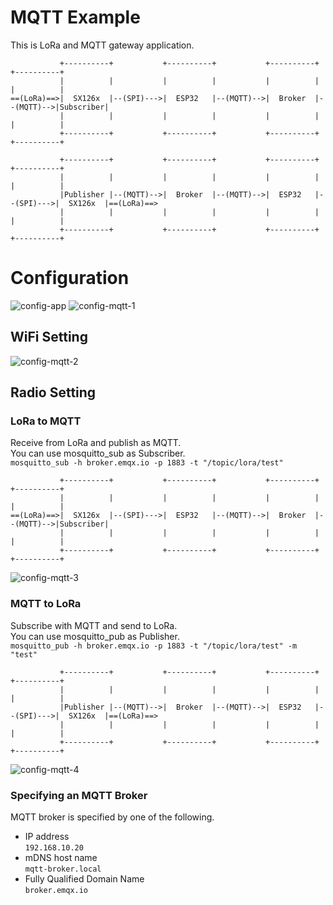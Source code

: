 # MQTT Example   
This is LoRa and MQTT gateway application.   
```
           +----------+           +----------+           +----------+           +----------+
           |          |           |          |           |          |           |          |
==(LoRa)==>|  SX126x  |--(SPI)--->|  ESP32   |--(MQTT)-->|  Broker  |--(MQTT)-->|Subscriber|
           |          |           |          |           |          |           |          |
           +----------+           +----------+           +----------+           +----------+

           +----------+           +----------+           +----------+           +----------+
           |          |           |          |           |          |           |          |
           |Publisher |--(MQTT)-->|  Broker  |--(MQTT)-->|  ESP32   |--(SPI)--->|  SX126x  |==(LoRa)==>
           |          |           |          |           |          |           |          |
           +----------+           +----------+           +----------+           +----------+
```


# Configuration   
![config-app](https://user-images.githubusercontent.com/6020549/162125873-556d92c4-60aa-46fb-9f6e-d2ff38858f58.jpg)
![config-mqtt-1](https://github.com/nopnop2002/esp-idf-sx126x/assets/6020549/b7a6c61c-9d7f-4867-bae1-3f7b545b3dc9)

## WiFi Setting
![config-mqtt-2](https://github.com/nopnop2002/esp-idf-sx126x/assets/6020549/df4c9cb5-c11d-488f-a951-4c0148e8b847)

## Radio Setting

### LoRa to MQTT   
 Receive from LoRa and publish as MQTT.   
 You can use mosquitto_sub as Subscriber.   
 ```mosquitto_sub -h broker.emqx.io -p 1883 -t "/topic/lora/test"```

```
           +----------+           +----------+           +----------+           +----------+
           |          |           |          |           |          |           |          |
==(LoRa)==>|  SX126x  |--(SPI)--->|  ESP32   |--(MQTT)-->|  Broker  |--(MQTT)-->|Subscriber|
           |          |           |          |           |          |           |          |
           +----------+           +----------+           +----------+           +----------+
```

![config-mqtt-3](https://github.com/nopnop2002/esp-idf-sx126x/assets/6020549/f13f93e4-9a9b-44d0-b154-dd2059d9ced8)

### MQTT to LoRa   
 Subscribe with MQTT and send to LoRa.   
 You can use mosquitto_pub as Publisher.   
 ```mosquitto_pub -h broker.emqx.io -p 1883 -t "/topic/lora/test" -m "test"```

```
           +----------+           +----------+           +----------+           +----------+
           |          |           |          |           |          |           |          |
           |Publisher |--(MQTT)-->|  Broker  |--(MQTT)-->|  ESP32   |--(SPI)--->|  SX126x  |==(LoRa)==>
           |          |           |          |           |          |           |          |
           +----------+           +----------+           +----------+           +----------+
```


![config-mqtt-4](https://github.com/nopnop2002/esp-idf-sx126x/assets/6020549/4876b215-cb75-4bea-9abb-8362b1f8910a)

### Specifying an MQTT Broker   
MQTT broker is specified by one of the following.
- IP address   
 ```192.168.10.20```   
- mDNS host name   
 ```mqtt-broker.local```   
- Fully Qualified Domain Name   
 ```broker.emqx.io```

